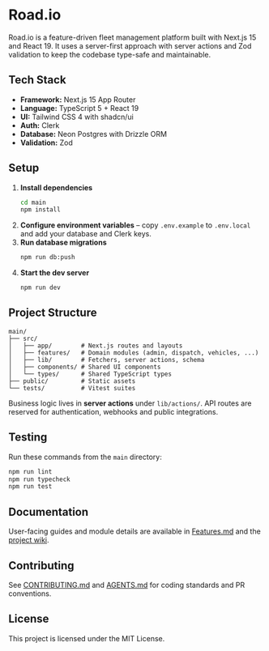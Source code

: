 # Road.io

Road.io is a feature-driven fleet management platform built with Next.js 15 and React 19. It uses a server-first approach with server actions and Zod validation to keep the codebase type-safe and maintainable.

## Tech Stack

- **Framework:** Next.js 15 App Router
- **Language:** TypeScript 5 + React 19
- **UI:** Tailwind CSS 4 with shadcn/ui
- **Auth:** Clerk
- **Database:** Neon Postgres with Drizzle ORM
- **Validation:** Zod

## Setup

1. **Install dependencies**
   ```bash
   cd main
   npm install
   ```
2. **Configure environment variables** – copy `.env.example` to `.env.local` and add your database and Clerk keys.
3. **Run database migrations**
   ```bash
   npm run db:push
   ```
4. **Start the dev server**
   ```bash
   npm run dev
   ```

## Project Structure

```text
main/
├── src/
│   ├── app/        # Next.js routes and layouts
│   ├── features/   # Domain modules (admin, dispatch, vehicles, ...)
│   ├── lib/        # Fetchers, server actions, schema
│   ├── components/ # Shared UI components
│   └── types/      # Shared TypeScript types
├── public/         # Static assets
└── tests/          # Vitest suites
```

Business logic lives in **server actions** under `lib/actions/`. API routes are reserved for authentication, webhooks and public integrations.

## Testing

Run these commands from the `main` directory:

```bash
npm run lint
npm run typecheck
npm run test
```

## Documentation

User-facing guides and module details are available in [Features.md](Features.md) and the [project wiki](wiki/Home.md).

## Contributing

See [CONTRIBUTING.md](CONTRIBUTING.md) and [AGENTS.md](AGENTS.md) for coding standards and PR conventions.

## License

This project is licensed under the MIT License.

